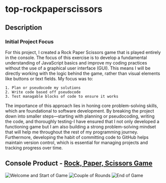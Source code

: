 # top-rockpaperscissors
## Description 
### Initial Project Focus
For this project, I created a Rock Paper Scissors game that is played entirely in the console. The focus of this exercise is to develop a fundamental understanding of JavaScript basics and improve my coding practices without the use of a graphical user interface (GUI). This means I will be directly working with the logic behind the game, rather than visual elements like buttons or text fields. My focus was to: 

    1. Plan or pseudocode my solutions
    2. Write code based off pseudocode
    3. Test managable blocks of code to ensure it works 

The importance of this approach lies in honing core problem-solving skills, which are foundational to software development. By breaking the project down into smaller steps—starting with planning or pseudocoding, writing the code, and thoroughly testing-I have ensured that I not only developed a functioning game but I am also building a strong problem-solving mindset that will help me throughout the rest of my programming journey. Furthermore, developing the habit of committing code to GitHub helps maintain version control, which is essential for managing projects and tracking progress over time.

## Console Product - [Rock, Paper, Scissors Game]()
![Welcome and Start of Game](./assests/images/Screenshot%202025-02-24%20at%205.11.09 PM.png)
![Couple of Rounds](./assests/images/Screenshot%202025-02-24%20at%205.12.28 PM.png)
![End of Game](./assests/images/Screenshot%202025-02-24%20at%205.13.44 PM.png)